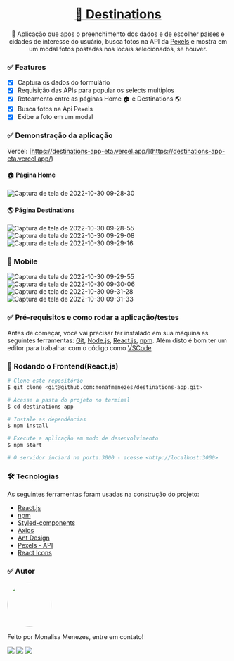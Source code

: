 <h1 align="center">
    <a href="https://destinations-app-eta.vercel.app/">🔗 Destinations</a>
</h1>

<p align="center">🚀 Aplicação que após o preenchimento dos dados e de escolher países e cidades de interesse do usuário, busca fotos na API da  <a href="https://www.pexels.com/api/">Pexels</a> e mostra em um modal fotos postadas nos locais selecionados, se houver.</p>

### ✅ Features

- [x] Captura os dados do formulário 
- [x] Requisição das APIs para popular os selects multiplos
- [x] Roteamento entre as páginas Home 🏠 e Destinations 🌎
- [x] Busca fotos na Api Pexels
- [x] Exibe a foto em um modal 

### ✅ Demonstração da aplicação

Vercel: [https://destinations-app-eta.vercel.app/](https://destinations-app-eta.vercel.app/)

#### 🏠 Página Home
![Captura de tela de 2022-10-30 09-28-30](https://user-images.githubusercontent.com/85262397/198882440-43441e22-2808-49b9-aab8-0be37b98f840.png)

#### 🌎 Página Destinations 

![Captura de tela de 2022-10-30 09-28-55](https://user-images.githubusercontent.com/85262397/198882483-cfdf9b72-86b1-455f-a708-e8bfcf8bbd69.png)
![Captura de tela de 2022-10-30 09-29-08](https://user-images.githubusercontent.com/85262397/198882487-629223d8-87e3-47bb-9022-d8a1af2ebb17.png)
![Captura de tela de 2022-10-30 09-29-16](https://user-images.githubusercontent.com/85262397/198882492-88d703f0-ff16-456e-82ab-58caacde4fe9.png)

### 📱 Mobile 
![Captura de tela de 2022-10-30 09-29-55](https://user-images.githubusercontent.com/85262397/198882571-8e76d57c-eaac-4cfa-8e91-cdb7b123b4bc.png)
![Captura de tela de 2022-10-30 09-30-06](https://user-images.githubusercontent.com/85262397/198882576-bb43ceb8-34d6-4c75-aa9c-e851fec6de9f.png)
![Captura de tela de 2022-10-30 09-31-28](https://user-images.githubusercontent.com/85262397/198882586-de9a846a-4e90-4cf9-befb-a91ac9f946c8.png)
![Captura de tela de 2022-10-30 09-31-33](https://user-images.githubusercontent.com/85262397/198882587-b0348537-df9d-4fa2-9335-c587909bf4c1.png)

### ✅ Pré-requisitos e como rodar a aplicação/testes

Antes de começar, você vai precisar ter instalado em sua máquina as seguintes ferramentas:
[Git](https://git-scm.com), [Node.js](https://nodejs.org/en/), [React.js](https://pt-br.reactjs.org/), [npm](https://www.npmjs.com/). 
Além disto é bom ter um editor para trabalhar com o código como [VSCode](https://code.visualstudio.com/)

### 🎲 Rodando o Frontend(React.js)

```bash
# Clone este repositório
$ git clone <git@github.com:monafmenezes/destinations-app.git>

# Acesse a pasta do projeto no terminal
$ cd destinations-app

# Instale as dependências
$ npm install

# Execute a aplicação em modo de desenvolvimento
$ npm start

# O servidor inciará na porta:3000 - acesse <http://localhost:3000>
```

### 🛠 Tecnologias

As seguintes ferramentas foram usadas na construção do projeto:

- [React.js](https://pt-br.reactjs.org/)
- [npm](https://www.npmjs.com/)
- [Styled-components](https://styled-components.com/)
- [Axios](https://axios-http.com/ptbr/docs/intro)
- [Ant Design](https://ant.design/)
- [Pexels - API](https://www.pexels.com/api/)
- [React Icons](https://react-icons.github.io/react-icons/)

### ✅ Autor
<img style="border-radius: 50%;" src="https://github.com/monafmenezes.png" width="100px;" alt=""/>

Feito por Monalisa Menezes, entre em contato!
<div>
<a href = "mailto:psimonafmenezes@gmail.com"><img src="https://img.shields.io/badge/-Gmail-%23333?style=for-the-badge&logo=gmail&logoColor=white" target="_blank"></a>
    <a href="https://www.linkedin.com/in/monalisafmenezes" target="_blank"><img src="https://img.shields.io/badge/-LinkedIn-%230077B5?style=for-the-badge&logo=linkedin&logoColor=white" target="_blank"></a> 
    <a href="https://twitter.com/monafmenezes" target="_blank"><img src="https://img.shields.io/badge/Twitter-1DA1F2?style=for-the-badge&logo=twitter&logoColor=white" target="_blank"></a> 
 </div>



